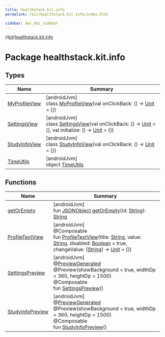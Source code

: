 ```yaml
---
title: healthstack.kit.info
permalink: /kit/healthstack.kit.info/index.html

sidebar: dev_doc_sidebar
---
```

//[kit](../../kit.html)/[healthstack.kit.info](index.html)



# Package healthstack.kit.info



## Types


| Name | Summary |
|---|---|
| [MyProfileView](-my-profile-view/index.html) | [androidJvm]<br>class [MyProfileView](-my-profile-view/index.html)(val onClickBack: () -&gt; [Unit](https://kotlinlang.org/api/latest/jvm/stdlib/kotlin/-unit/index.html) = {}) |
| [SettingsView](-settings-view/index.html) | [androidJvm]<br>class [SettingsView](-settings-view/index.html)(val onClickBack: () -&gt; [Unit](https://kotlinlang.org/api/latest/jvm/stdlib/kotlin/-unit/index.html) = {}, val initialize: () -&gt; [Unit](https://kotlinlang.org/api/latest/jvm/stdlib/kotlin/-unit/index.html) = {}) |
| [StudyInfoView](-study-info-view/index.html) | [androidJvm]<br>class [StudyInfoView](-study-info-view/index.html)(val onClickBack: () -&gt; [Unit](https://kotlinlang.org/api/latest/jvm/stdlib/kotlin/-unit/index.html) = {}) |
| [TimeUtils](-time-utils/index.html) | [androidJvm]<br>object [TimeUtils](-time-utils/index.html) |


## Functions


| Name | Summary |
|---|---|
| [getOrEmpty](get-or-empty.html) | [androidJvm]<br>fun [JSONObject](https://developer.android.com/reference/kotlin/org/json/JSONObject.html).[getOrEmpty](get-or-empty.html)(id: [String](https://kotlinlang.org/api/latest/jvm/stdlib/kotlin/-string/index.html)): [String](https://kotlinlang.org/api/latest/jvm/stdlib/kotlin/-string/index.html) |
| [ProfileTextView](-profile-text-view.html) | [androidJvm]<br>@Composable<br>fun [ProfileTextView](-profile-text-view.html)(title: [String](https://kotlinlang.org/api/latest/jvm/stdlib/kotlin/-string/index.html), value: [String](https://kotlinlang.org/api/latest/jvm/stdlib/kotlin/-string/index.html), disabled: [Boolean](https://kotlinlang.org/api/latest/jvm/stdlib/kotlin/-boolean/index.html) = true, changeValue: ([String](https://kotlinlang.org/api/latest/jvm/stdlib/kotlin/-string/index.html)) -&gt; [Unit](https://kotlinlang.org/api/latest/jvm/stdlib/kotlin/-unit/index.html) = {}) |
| [SettingsPreview](-settings-preview.html) | [androidJvm]<br>@[PreviewGenerated](../healthstack.kit.annotation/-preview-generated/index.html)<br>@Preview(showBackground = true, widthDp = 360, heightDp = 1500)<br>@Composable<br>fun [SettingsPreview](-settings-preview.html)() |
| [StudyInfoPreview](-study-info-preview.html) | [androidJvm]<br>@[PreviewGenerated](../healthstack.kit.annotation/-preview-generated/index.html)<br>@Preview(showBackground = true, widthDp = 360, heightDp = 1500)<br>@Composable<br>fun [StudyInfoPreview](-study-info-preview.html)() |

